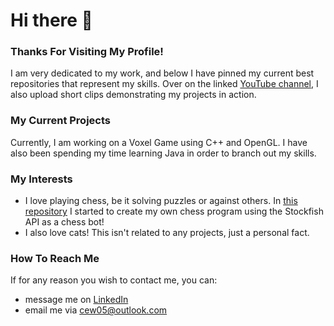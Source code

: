 # Hi there 👋
### Thanks For Visiting My Profile!

I am very dedicated to my work, and below I have pinned my current best
repositories that represent my skills. Over on the linked
[YouTube channel](https://www.youtube.com/@MisterPuggsProgramming), I also 
upload short clips demonstrating my projects in action.

### My Current Projects
Currently, I am working on a Voxel Game using C++ and OpenGL. I have also been
spending my time learning Java in order to branch out my skills.

### My Interests
- I love playing chess, be it solving puzzles or against others. In 
    [this repository](https://github.com/CEWilkie/Chess-with-SDL) I started to
    create my own chess program using the Stockfish API as a chess bot!
- I also love cats! This isn't related to any projects, just a personal fact.

### How To Reach Me
If for any reason you wish to contact me, you can:
- message me on [LinkedIn](https://www.linkedin.com/in/callumwilkie2005/)
- email me via cew05@outlook.com



